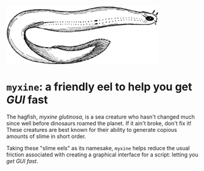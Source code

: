 <img src="/images/myxine_glutinosa.png" width="400px" alt="woodcut sketch of myxine glutinosa, the hagfish">

# `myxine`: a friendly eel to help you get _GUI_ fast

The hagfish, _myxine glutinosa_, is a sea creature who hasn't changed much since well before dinosaurs roamed the planet. If it ain't broke, don't fix it! These creatures are best known for their ability to generate copious amounts of slime in short order.

Taking these "slime eels" as its namesake, `myxine` helps reduce the usual friction associated with creating a graphical interface for a script: letting you _get GUI fast_.
